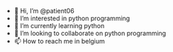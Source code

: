 - 👋 Hi, I’m @patient06
- 👀 I’m interested in python programming 
- 🌱 I’m currently learning python
- 💞️ I’m looking to collaborate on python programming
- 📫 How to reach me in belgium 

<!---
patient06/patient06 is a ✨ special ✨ repository because its `README.md` (this file) appears on your GitHub profile.
You can click the Preview link to take a look at your changes.
--->
